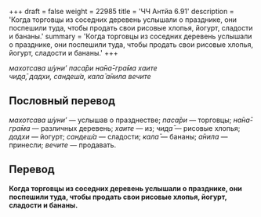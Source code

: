 +++
draft = false
weight = 22985
title = 'ЧЧ Антйа 6.91'
description = 'Когда торговцы из соседних деревень услышали о празднике, они поспешили туда, чтобы продать свои рисовые хлопья, йогурт, сладости и бананы.'
summary = 'Когда торговцы из соседних деревень услышали о празднике, они поспешили туда, чтобы продать свои рисовые хлопья, йогурт, сладости и бананы.'
+++

_махотсава ш́уни’ паса̄ри на̄на̄-гра̄ма хаите  
чид̣а̄,_ _дадхи,_ _сандеш́а,_ _кала̄ а̄нила вечите_

## Пословный перевод

_махотсава_ _ш́уни’_ — услышав о празднестве; _паса̄ри_ — торговцы; _на̄на̄_\-_гра̄ма_ — различных деревень; _хаите_ — из; _чид̣а̄_ — рисовые хлопья; _дадхи_ — йогурт; _сандеш́а_ — сладости; _кала̄_ — бананы; _а̄нила_ — принесли; _вечите_ — продавать.

## Перевод

**Когда торговцы из соседних деревень услышали о празднике, они поспешили туда, чтобы продать свои рисовые хлопья, йогурт, сладости и бананы.**
